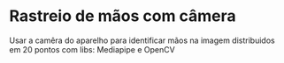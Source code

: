 # Rastreio de mãos com câmera
 Usar a camêra do aparelho para identificar mãos na imagem distribuidos em 20 pontos com libs: Mediapipe e OpenCV
